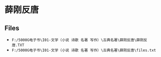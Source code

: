 # 薛刚反唐

## Files

- `F:/5000G电子书\I01-文学（小说 诗歌 名著 写作）\古典名著\薛刚反唐\薛刚反唐.TXT`
- `F:/5000G电子书\I01-文学（小说 诗歌 名著 写作）\古典名著\薛刚反唐\files.txt`
